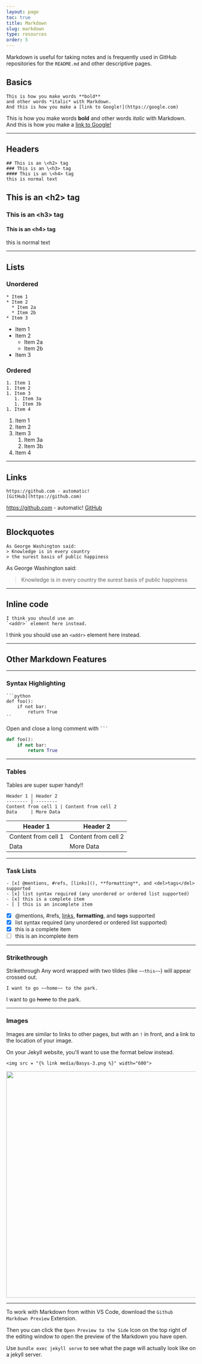```yaml
---
layout: page
toc: true
title: Markdown
slug: markdown
type: resources
order: 5
---
```


Markdown is useful for taking notes and is frequently used in GitHub repositories for the `README.md` and other descriptive pages.

## Basics

```
This is how you make words **bold** 
and other words *italic* with Markdown. 
And this is how you make a [link to Google!](https://google.com)
```
This is how you make words **bold** 
and other words *italic* with Markdown. 
And this is how you make a [link to Google!](https://google.com)

***

## Headers
```
## This is an \<h2> tag
### This is an \<h3> tag
#### This is an \<h4> tag
this is normal text
```
## This is an \<h2> tag
### This is an \<h3> tag
#### This is an \<h4> tag
this is normal text

***

## Lists
### Unordered
```
* Item 1
* Item 2
  * Item 2a
  * Item 2b
* Item 3
```
* Item 1
* Item 2
  * Item 2a
  * Item 2b
* Item 3

### Ordered
```
1. Item 1
1. Item 2
1. Item 3
   1. Item 3a
   1. Item 3b
1. Item 4
```
1. Item 1
1. Item 2
1. Item 3
   1. Item 3a
   1. Item 3b
1. Item 4

***

## Links
```
https://github.com - automatic!
[GitHub](https://github.com)
```
https://github.com - automatic!
[GitHub](https://github.com)

***

## Blockquotes
```
As George Washington said:
> Knowledge is in every country
> the surest basis of public happiness
```
As George Washington said:
> Knowledge is in every country
> the surest basis of public happiness

***

## Inline code
```
I think you should use an
`<addr>` element here instead.
```
I think you should use an
`<addr>` element here instead.

***

## Other Markdown Features

***

### Syntax Highlighting

```
```python
def foo():
    if not bar:
        return True
``
```
Open and close a long comment with ` ``` `
```python
def foo():
    if not bar:
        return True
```

***

### Tables
Tables are super super handy!!
```
Header 1 | Header 2
-------- | --------
Content from cell 1 | Content from cell 2
Data     | More Data
```
Header 1 | Header 2
-------- | --------
Content from cell 1 | Content from cell 2
Data     | More Data

***

### Task Lists
```
- [x] @mentions, #refs, [links](), **formatting**, and <del>tags</del> supported
- [x] list syntax required (any unordered or ordered list supported)
- [x] this is a complete item
- [ ] this is an incomplete item
```
- [x] @mentions, #refs, [links](), **formatting**, and <del>tags</del> supported
- [x] list syntax required (any unordered or ordered list supported)
- [x] this is a complete item
- [ ] this is an incomplete item

***

### Strikethrough
Strikethrough
Any word wrapped with two tildes (like `~~this~~`) will appear crossed out.
```
I want to go ~~home~~ to the park.
```
I want to go ~~home~~ to the park.

***

### Images
Images are similar to links to other pages, but with an `!` in front, and a link to the location of your image.

On your Jekyll website, you'll want to use the format below instead.

```
<img src = "{% link media/Basys-3.png %}" width="600">
```
<img src = "{% link media/Basys-3.png %}" width="600">

***

To work with Markdown from within VS Code, download the `Github Markdown Preview` Extension. 

Then you can click the `Open Preview to the Side` Icon on the top right of the editing window to open the preview of the Markdown you have open.

Use `bundle exec jekyll serve` to see what the page will actually look like on a jekyll server. 
